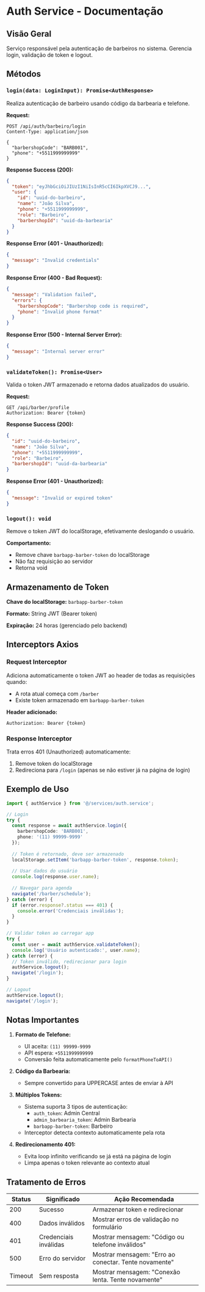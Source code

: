 # Auth Service - Documentação

## Visão Geral
Serviço responsável pela autenticação de barbeiros no sistema. Gerencia login, validação de token e logout.

## Métodos

### `login(data: LoginInput): Promise<AuthResponse>`

Realiza autenticação de barbeiro usando código da barbearia e telefone.

**Request:**
```http
POST /api/auth/barbeiro/login
Content-Type: application/json

{
  "barbershopCode": "BARB001",
  "phone": "+5511999999999"
}
```

**Response Success (200):**
```json
{
  "token": "eyJhbGciOiJIUzI1NiIsInR5cCI6IkpXVCJ9...",
  "user": {
    "id": "uuid-do-barbeiro",
    "name": "João Silva",
    "phone": "+5511999999999",
    "role": "Barbeiro",
    "barbershopId": "uuid-da-barbearia"
  }
}
```

**Response Error (401 - Unauthorized):**
```json
{
  "message": "Invalid credentials"
}
```

**Response Error (400 - Bad Request):**
```json
{
  "message": "Validation failed",
  "errors": {
    "barbershopCode": "Barbershop code is required",
    "phone": "Invalid phone format"
  }
}
```

**Response Error (500 - Internal Server Error):**
```json
{
  "message": "Internal server error"
}
```

### `validateToken(): Promise<User>`

Valida o token JWT armazenado e retorna dados atualizados do usuário.

**Request:**
```http
GET /api/barber/profile
Authorization: Bearer {token}
```

**Response Success (200):**
```json
{
  "id": "uuid-do-barbeiro",
  "name": "João Silva",
  "phone": "+5511999999999",
  "role": "Barbeiro",
  "barbershopId": "uuid-da-barbearia"
}
```

**Response Error (401 - Unauthorized):**
```json
{
  "message": "Invalid or expired token"
}
```

### `logout(): void`

Remove o token JWT do localStorage, efetivamente deslogando o usuário.

**Comportamento:**
- Remove chave `barbapp-barber-token` do localStorage
- Não faz requisição ao servidor
- Retorna void

## Armazenamento de Token

**Chave do localStorage:** `barbapp-barber-token`

**Formato:** String JWT (Bearer token)

**Expiração:** 24 horas (gerenciado pelo backend)

## Interceptors Axios

### Request Interceptor

Adiciona automaticamente o token JWT ao header de todas as requisições quando:
- A rota atual começa com `/barber`
- Existe token armazenado em `barbapp-barber-token`

**Header adicionado:**
```
Authorization: Bearer {token}
```

### Response Interceptor

Trata erros 401 (Unauthorized) automaticamente:
1. Remove token do localStorage
2. Redireciona para `/login` (apenas se não estiver já na página de login)

## Exemplo de Uso

```typescript
import { authService } from '@/services/auth.service';

// Login
try {
  const response = await authService.login({
    barbershopCode: 'BARB001',
    phone: '(11) 99999-9999'
  });
  
  // Token é retornado, deve ser armazenado
  localStorage.setItem('barbapp-barber-token', response.token);
  
  // Usar dados do usuário
  console.log(response.user.name);
  
  // Navegar para agenda
  navigate('/barber/schedule');
} catch (error) {
  if (error.response?.status === 401) {
    console.error('Credenciais inválidas');
  }
}

// Validar token ao carregar app
try {
  const user = await authService.validateToken();
  console.log('Usuário autenticado:', user.name);
} catch (error) {
  // Token inválido, redirecionar para login
  authService.logout();
  navigate('/login');
}

// Logout
authService.logout();
navigate('/login');
```

## Notas Importantes

1. **Formato de Telefone:** 
   - UI aceita: `(11) 99999-9999`
   - API espera: `+5511999999999`
   - Conversão feita automaticamente pelo `formatPhoneToAPI()`

2. **Código da Barbearia:**
   - Sempre convertido para UPPERCASE antes de enviar à API

3. **Múltiplos Tokens:**
   - Sistema suporta 3 tipos de autenticação:
     - `auth_token`: Admin Central
     - `admin_barbearia_token`: Admin Barbearia
     - `barbapp-barber-token`: Barbeiro
   - Interceptor detecta contexto automaticamente pela rota

4. **Redirecionamento 401:**
   - Evita loop infinito verificando se já está na página de login
   - Limpa apenas o token relevante ao contexto atual

## Tratamento de Erros

| Status | Significado | Ação Recomendada |
|--------|-------------|------------------|
| 200 | Sucesso | Armazenar token e redirecionar |
| 400 | Dados inválidos | Mostrar erros de validação no formulário |
| 401 | Credenciais inválidas | Mostrar mensagem: "Código ou telefone inválidos" |
| 500 | Erro do servidor | Mostrar mensagem: "Erro ao conectar. Tente novamente" |
| Timeout | Sem resposta | Mostrar mensagem: "Conexão lenta. Tente novamente" |
